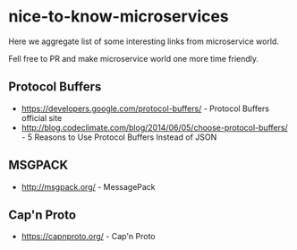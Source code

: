 # nice-to-know-microservices

Here we aggregate list of some interesting links from microservice world.

Fell free to PR and make microservice world one more time friendly.

## Protocol Buffers
* https://developers.google.com/protocol-buffers/ - Protocol Buffers official site
* http://blog.codeclimate.com/blog/2014/06/05/choose-protocol-buffers/ - 5 Reasons to Use Protocol Buffers Instead of JSON

## MSGPACK
* http://msgpack.org/ - MessagePack

## Cap'n Proto
* https://capnproto.org/ - Cap'n Proto
